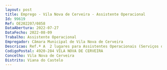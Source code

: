 ```yaml
--- 
layout: post
title: Emprego - Vila Nova de Cerveira - Assistente Operacional
Id: 99619
Ref: OE202207/0858
DataAbertura: 2022-07-27
DataFecho: 2022-08-09
Trabalho: Assistente Operacional
Empregador: Câmara Municipal de Vila Nova de Cerveira
Descricao: Ref.ª A  2 lugares para Assistentes Operacionais (Serviços de Obras Municipais)Ref.ª B  4 lugares para Assistentes Operacionais (Serviço de Jardins, Espaços Verdes e Limpeza)
CodigoPostal: 4920-284 VILA NOVA DE CERVEIRA
Concelho: Vila Nova de Cerveira
Distrito: Viana do Castelo
--- 
```

